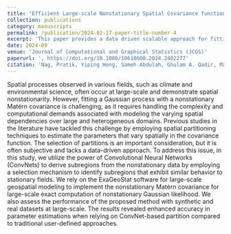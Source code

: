 ```yaml
---
title: "Efficient Large-scale Nonstationary Spatial Covariance function estimation using Convolutional Neural Networks"
collection: publications
category: manuscripts
permalink: /publication/2024-02-17-paper-title-number-4
excerpt: 'This paper provides a data driven scalable approach for fitting Nonstationary Matern covariance for large datasets.'
date: 2024-09
venue: 'Journal of Computational and Graphical Statistics (JCGS)'
paperurl: ', https://doi.org/10.1080/10618600.2024.2402277'
citation: 'Nag, Pratik, Yiping Hong, Sameh Abdulah, Ghulam A. Qadir, Marc G. Genton, and Ying Sun. "Efficient Large-scale Nonstationary Spatial Covariance Function Estimation Using Convolutional Neural Networks." Journal of Computational and Graphical Statistics just-accepted (2024): 1-22.'
---
```


Spatial processes observed in various fields, such as climate and environmental science, often occur at large-scale and demonstrate spatial nonstationarity. However, fitting a Gaussian process with a nonstationary Matérn covariance is challenging, as it requires handling the complexity and computational demands associated with modeling the varying spatial dependencies over large and heterogeneous domains. Previous studies in the literature have tackled this challenge by employing spatial partitioning techniques to estimate the parameters that vary spatially in the covariance function. The selection of partitions is an important consideration, but it is often subjective and lacks a data-driven approach. To address this issue, in this study, we utilize the power of Convolutional Neural Networks (ConvNets) to derive subregions from the nonstationary data by employing a selection mechanism to identify subregions that exhibit similar behavior to stationary fields. We rely on the ExaGeoStat software for large-scale geospatial modeling to implement the nonstationary Matérn covariance for large-scale exact computation of nonstationary Gaussian likelihood. We also assess the performance of the proposed method with synthetic and real datasets at large-scale. The results revealed enhanced accuracy in parameter estimations when relying on ConvNet-based partition compared to traditional user-defined approaches.
